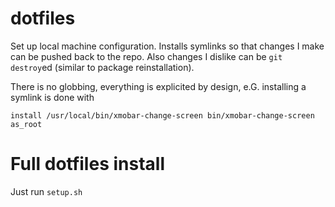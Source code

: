 dotfiles
========

Set up local machine configuration. Installs symlinks so that changes I make can be pushed back to the repo. Also changes I dislike can be `git destroy`ed (similar to package reinstallation).

There is no globbing, everything is explicited by design, e.G. installing a symlink is done with

```
install /usr/local/bin/xmobar-change-screen bin/xmobar-change-screen as_root
```

Full dotfiles install
=====================

Just run `setup.sh`
